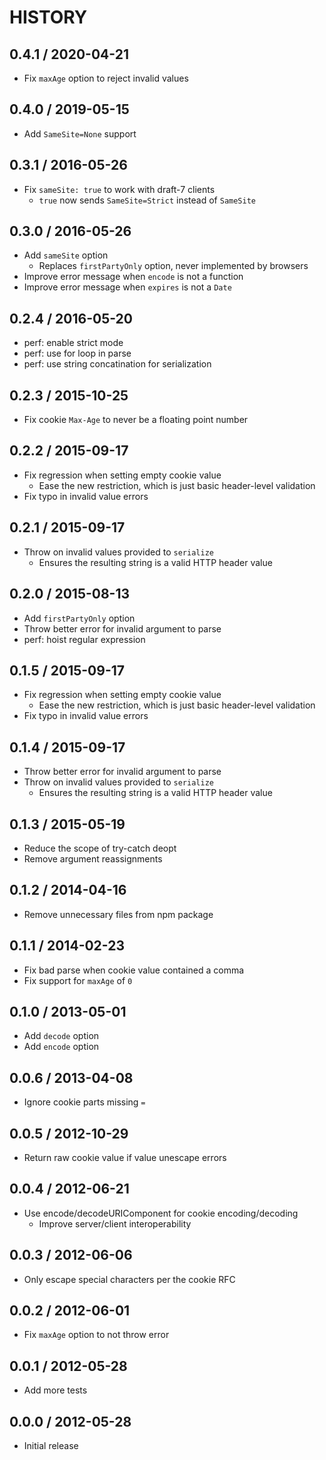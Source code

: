 # HISTORY

## 0.4.1 / 2020-04-21

* Fix `maxAge` option to reject invalid values

## 0.4.0 / 2019-05-15

* Add `SameSite=None` support

## 0.3.1 / 2016-05-26

* Fix `sameSite: true` to work with draft-7 clients
  * `true` now sends `SameSite=Strict` instead of `SameSite`

## 0.3.0 / 2016-05-26

* Add `sameSite` option
  * Replaces `firstPartyOnly` option, never implemented by browsers
* Improve error message when `encode` is not a function
* Improve error message when `expires` is not a `Date`

## 0.2.4 / 2016-05-20

* perf: enable strict mode
* perf: use for loop in parse
* perf: use string concatination for serialization

## 0.2.3 / 2015-10-25

* Fix cookie `Max-Age` to never be a floating point number

## 0.2.2 / 2015-09-17

* Fix regression when setting empty cookie value
  * Ease the new restriction, which is just basic header-level validation
* Fix typo in invalid value errors

## 0.2.1 / 2015-09-17

* Throw on invalid values provided to `serialize`
  * Ensures the resulting string is a valid HTTP header value

## 0.2.0 / 2015-08-13

* Add `firstPartyOnly` option
* Throw better error for invalid argument to parse
* perf: hoist regular expression

## 0.1.5 / 2015-09-17

* Fix regression when setting empty cookie value
  * Ease the new restriction, which is just basic header-level validation
* Fix typo in invalid value errors

## 0.1.4 / 2015-09-17

* Throw better error for invalid argument to parse
* Throw on invalid values provided to `serialize`
  * Ensures the resulting string is a valid HTTP header value

## 0.1.3 / 2015-05-19

* Reduce the scope of try-catch deopt
* Remove argument reassignments

## 0.1.2 / 2014-04-16

* Remove unnecessary files from npm package

## 0.1.1 / 2014-02-23

* Fix bad parse when cookie value contained a comma
* Fix support for `maxAge` of `0`

## 0.1.0 / 2013-05-01

* Add `decode` option
* Add `encode` option

## 0.0.6 / 2013-04-08

* Ignore cookie parts missing `=`

## 0.0.5 / 2012-10-29

* Return raw cookie value if value unescape errors

## 0.0.4 / 2012-06-21

* Use encode/decodeURIComponent for cookie encoding/decoding
  * Improve server/client interoperability

## 0.0.3 / 2012-06-06

* Only escape special characters per the cookie RFC

## 0.0.2 / 2012-06-01

* Fix `maxAge` option to not throw error

## 0.0.1 / 2012-05-28

* Add more tests

## 0.0.0 / 2012-05-28

* Initial release

